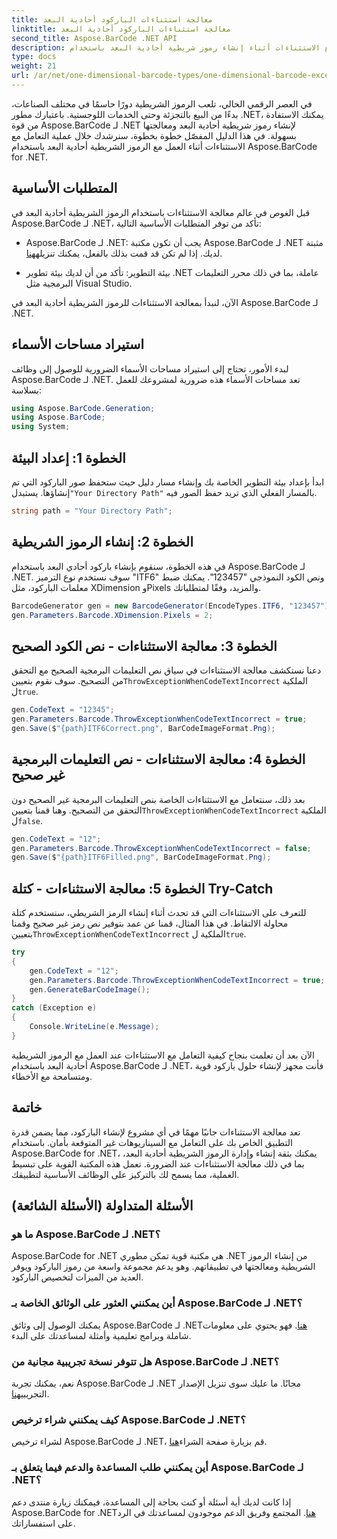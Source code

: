 ```yaml
---
title: معالجة استثناءات الباركود أحادية البعد
linktitle: معالجة استثناءات الباركود أحادية البعد
second_title: Aspose.BarCode .NET API
description: تعرف على كيفية التعامل مع الاستثناءات أثناء إنشاء رموز شريطية أحادية البعد باستخدام Aspose.BarCode لـ .NET. يضمن هذا الدليل التفصيلي حلول الباركود التي تتحمل الأخطاء. نبدأ الآن!
type: docs
weight: 21
url: /ar/net/one-dimensional-barcode-types/one-dimensional-barcode-exception-handling/
---
```


في العصر الرقمي الحالي، تلعب الرموز الشريطية دورًا حاسمًا في مختلف الصناعات، بدءًا من البيع بالتجزئة وحتى الخدمات اللوجستية. باعتبارك مطور .NET، يمكنك الاستفادة من قوة Aspose.BarCode لـ .NET لإنشاء رموز شريطية أحادية البعد ومعالجتها بسهولة. في هذا الدليل المفصّل خطوة بخطوة، سنرشدك خلال عملية التعامل مع الاستثناءات أثناء العمل مع الرموز الشريطية أحادية البعد باستخدام Aspose.BarCode for .NET.

## المتطلبات الأساسية

قبل الغوص في عالم معالجة الاستثناءات باستخدام الرموز الشريطية أحادية البعد في Aspose.BarCode لـ .NET، تأكد من توفر المتطلبات الأساسية التالية:

-  Aspose.BarCode لـ .NET: يجب أن تكون مكتبة Aspose.BarCode لـ .NET مثبتة لديك. إذا لم تكن قد قمت بذلك بالفعل، يمكنك تنزيله[هنا](https://releases.aspose.com/barcode/net/).

- بيئة التطوير: تأكد من أن لديك بيئة تطوير .NET عاملة، بما في ذلك محرر التعليمات البرمجية مثل Visual Studio.

الآن، لنبدأ بمعالجة الاستثناءات للرموز الشريطية أحادية البعد في Aspose.BarCode لـ .NET.

## استيراد مساحات الأسماء

لبدء الأمور، تحتاج إلى استيراد مساحات الأسماء الضرورية للوصول إلى وظائف Aspose.BarCode لـ .NET. تعد مساحات الأسماء هذه ضرورية لمشروعك للعمل بسلاسة:

```csharp
using Aspose.BarCode.Generation;
using Aspose.BarCode;
using System;
```

## الخطوة 1: إعداد البيئة

 ابدأ بإعداد بيئة التطوير الخاصة بك وإنشاء مسار دليل حيث ستحفظ صور الباركود التي تم إنشاؤها. يستبدل`"Your Directory Path"` بالمسار الفعلي الذي تريد حفظ الصور فيه.

```csharp
string path = "Your Directory Path";
```

## الخطوة 2: إنشاء الرموز الشريطية

في هذه الخطوة، سنقوم بإنشاء باركود أحادي البعد باستخدام Aspose.BarCode لـ .NET. سوف نستخدم نوع الترميز "ITF6" ونص الكود النموذجي "123457". يمكنك ضبط معلمات الباركود، مثل XDimension وPixels والمزيد، وفقًا لمتطلباتك.

```csharp
BarcodeGenerator gen = new BarcodeGenerator(EncodeTypes.ITF6, "123457");
gen.Parameters.Barcode.XDimension.Pixels = 2;
```

## الخطوة 3: معالجة الاستثناءات - نص الكود الصحيح

دعنا نستكشف معالجة الاستثناءات في سياق نص التعليمات البرمجية الصحيح مع التحقق من التصحيح. سوف نقوم بتعيين`ThrowExceptionWhenCodeTextIncorrect` الملكية ل`true`.

```csharp
gen.CodeText = "12345";
gen.Parameters.Barcode.ThrowExceptionWhenCodeTextIncorrect = true;
gen.Save($"{path}ITF6Correct.png", BarCodeImageFormat.Png);
```

## الخطوة 4: معالجة الاستثناءات - نص التعليمات البرمجية غير صحيح

 بعد ذلك، سنتعامل مع الاستثناءات الخاصة بنص التعليمات البرمجية غير الصحيح دون التحقق من التصحيح. وهنا قمنا بتعيين`ThrowExceptionWhenCodeTextIncorrect` الملكية ل`false`.

```csharp
gen.CodeText = "12";
gen.Parameters.Barcode.ThrowExceptionWhenCodeTextIncorrect = false;
gen.Save($"{path}ITF6Filled.png", BarCodeImageFormat.Png);
```

## الخطوة 5: معالجة الاستثناءات - كتلة Try-Catch

 للتعرف على الاستثناءات التي قد تحدث أثناء إنشاء الرمز الشريطي، سنستخدم كتلة محاولة الالتقاط. في هذا المثال، قمنا عن عمد بتوفير نص رمز غير صحيح وقمنا بتعيين`ThrowExceptionWhenCodeTextIncorrect` الملكية ل`true`.

```csharp
try
{
    gen.CodeText = "12";
    gen.Parameters.Barcode.ThrowExceptionWhenCodeTextIncorrect = true;
    gen.GenerateBarCodeImage();
}
catch (Exception e)
{
    Console.WriteLine(e.Message);
}
```

الآن بعد أن تعلمت بنجاح كيفية التعامل مع الاستثناءات عند العمل مع الرموز الشريطية أحادية البعد باستخدام Aspose.BarCode لـ .NET، فأنت مجهز لإنشاء حلول باركود قوية ومتسامحة مع الأخطاء.

## خاتمة

تعد معالجة الاستثناءات جانبًا مهمًا في أي مشروع لإنشاء الباركود، مما يضمن قدرة التطبيق الخاص بك على التعامل مع السيناريوهات غير المتوقعة بأمان. باستخدام Aspose.BarCode for .NET، يمكنك بثقة إنشاء وإدارة الرموز الشريطية أحادية البعد، بما في ذلك معالجة الاستثناءات عند الضرورة. تعمل هذه المكتبة القوية على تبسيط العملية، مما يسمح لك بالتركيز على الوظائف الأساسية لتطبيقك.

## الأسئلة المتداولة (الأسئلة الشائعة)

### ما هو Aspose.BarCode لـ .NET؟
Aspose.BarCode for .NET هي مكتبة قوية تمكن مطوري .NET من إنشاء الرموز الشريطية ومعالجتها في تطبيقاتهم. وهو يدعم مجموعة واسعة من رموز الباركود ويوفر العديد من الميزات لتخصيص الباركود.

### أين يمكنني العثور على الوثائق الخاصة بـ Aspose.BarCode لـ .NET؟
 يمكنك الوصول إلى وثائق Aspose.BarCode لـ .NET[هنا](https://reference.aspose.com/barcode/net/). فهو يحتوي على معلومات شاملة وبرامج تعليمية وأمثلة لمساعدتك على البدء.

### هل تتوفر نسخة تجريبية مجانية من Aspose.BarCode لـ .NET؟
 نعم، يمكنك تجربة Aspose.BarCode لـ .NET مجانًا. ما عليك سوى تنزيل الإصدار التجريبي[هنا](https://releases.aspose.com/).

### كيف يمكنني شراء ترخيص Aspose.BarCode لـ .NET؟
 لشراء ترخيص Aspose.BarCode لـ .NET، قم بزيارة صفحة الشراء[هنا](https://purchase.aspose.com/buy).

### أين يمكنني طلب المساعدة والدعم فيما يتعلق بـ Aspose.BarCode لـ .NET؟
 إذا كانت لديك أية أسئلة أو كنت بحاجة إلى المساعدة، فيمكنك زيارة منتدى دعم Aspose.BarCode for .NET[هنا](https://forum.aspose.com/c/barcode/13). المجتمع وفريق الدعم موجودون لمساعدتك في الرد على استفساراتك.
